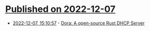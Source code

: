 # [Published on 2022-12-07](index.md)

* [2022-12-07, 15:10:57](https://news.ycombinator.com/item?id=33895187) - [Dora: A open-source Rust DHCP Server](https://github.com/bluecatengineering/dora)
